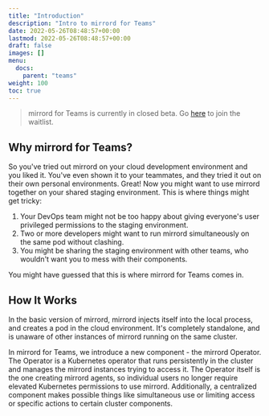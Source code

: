 ```yaml
---
title: "Introduction"
description: "Intro to mirrord for Teams"
date: 2022-05-26T08:48:57+00:00
lastmod: 2022-05-26T08:48:57+00:00
draft: false
images: []
menu:
  docs:
    parent: "teams"
weight: 100
toc: true
---
```


> mirrord for Teams is currently in closed beta. Go [here](https://metalbear.co/#waitlist-form) to join the waitlist.

## Why mirrord for Teams?

So you've tried out mirrord on your cloud development environment and you liked it. You've even shown it to your teammates, and they tried it out on their own personal environments. Great! Now you might want to use mirrord together on your shared staging environment. This is where things might get tricky:
1. Your DevOps team might not be too happy about giving everyone's user privileged permissions to the staging environment.
2. Two or more developers might want to run mirrord simultaneously on the same pod without clashing.
3. You might be sharing the staging environment with other teams, who wouldn't want you to mess with their components.

You might have guessed that this is where mirrord for Teams comes in.

## How It Works

In the basic version of mirrord, mirrord injects itself into the local process, and creates a pod in the cloud environment. It's completely standalone, and is unaware of other instances of mirrord running on the same cluster. 

In mirrord for Teams, we introduce a new component - the mirrord Operator. The Operator is a Kubernetes operator that runs persistently in the cluster and manages the mirrord instances trying to access it. The Operator itself is the one creating mirrord agents, so individual users no longer require elevated Kubernetes permissions to use mirrord. Additionally, a centralized component makes possible things like simultaneous use or limiting access or specific actions to certain cluster components.